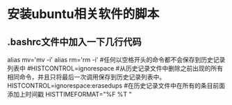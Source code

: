# 安装ubuntu相关软件的脚本

## .bashrc文件中加入一下几行代码
  
  alias mv='mv -i'
  alias rm='rm -i'
  #任何以空格开头的命令都不会保存到历史记录列表中
  #HISTCONTROL=ignorespace
  #从历史记录文件中删除之前出现的所有相同命令，并且只将最后一次调用保存到历史记录列表中。
  HISTCONTROL=ignorespace:erasedups
  #在历史记录文件中在所有的条目前面添加上时间戳
  HISTTIMEFORMAT="%F %T  "
